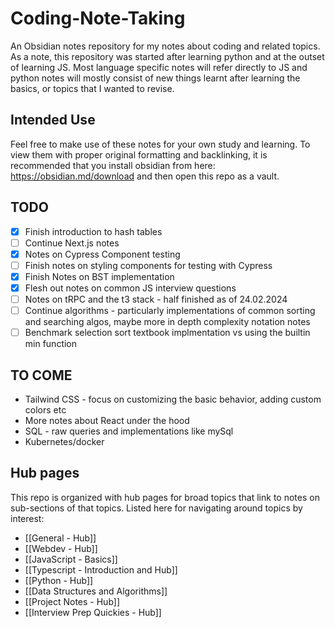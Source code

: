 # Coding-Note-Taking
An Obsidian notes repository for my notes about coding and related topics. As a note, this repository was started after learning python and at the outset of learning JS. Most language specific notes will refer directly to JS and python notes will mostly consist of new things learnt after learning the basics, or topics that I wanted to revise.

## Intended Use
Feel free to make use of these notes for your own study and learning. To view them with proper original formatting and backlinking, it is recommended that you install obsidian from here: https://obsidian.md/download and then open this repo as a vault.

## TODO
- [x] Finish introduction to hash tables
- [ ] Continue Next.js notes
- [x] Notes on Cypress Component testing
- [ ] Finish notes on styling components for testing with Cypress
- [x] Finish Notes on BST implementation
- [x] Flesh out notes on common JS interview questions
- [ ] Notes on tRPC and the t3 stack - half finished as of 24.02.2024
- [ ] Continue algorithms - particularly implementations of common sorting and searching algos, maybe more in depth complexity notation notes
- [ ] Benchmark selection sort textbook implmentation vs using the builtin min function

## TO COME
- Tailwind CSS - focus on customizing the basic behavior, adding custom colors etc
- More notes about React under the hood
- SQL - raw queries and implementations like mySql
- Kubernetes/docker

## Hub pages
This repo is organized with hub pages for broad topics that link to notes on sub-sections of that topics. Listed here for navigating around topics by interest:
- [[General - Hub]]
- [[Webdev - Hub]]
- [[JavaScript - Basics]]
- [[Typescript - Introduction and Hub]]
- [[Python - Hub]]
- [[Data Structures and Algorithms]]
- [[Project Notes - Hub]]
- [[Interview Prep Quickies - Hub]]
